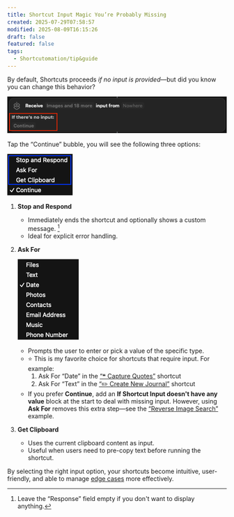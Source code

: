 ```yaml
---
title: Shortcut Input Magic You’re Probably Missing
created: 2025-07-29T07:58:57
modified: 2025-08-09T16:15:26
draft: false
featured: false
tags:
  - Shortcutomation/tip&guide
---
```


By default, Shortcuts proceeds _if no input is provided_—but did you know you can change this behavior?

![](../_attachments/a80dd0f5804198ab923b05d496b2fd31.png)

Tap the “Continue” bubble, you will see the following three options:

![](../_attachments/d031ca86ce01bc698608c6df274ab154.png)

1. **Stop and Respond**

	* Immediately ends the shortcut and optionally shows a custom message. [^1]
	* Ideal for explicit error handling.

2. **Ask For**

	![](../_attachments/22bbd89ab9af292353b7d9eda9705d42.png)

	* Prompts the user to enter or pick a value of the specific type.
	* ⭐️ This is my favorite choice for shortcuts that require input. For example:
		1. Ask For “Date” in the [“❝ Capture Quotes”](https://shortcutomation.com/gallery/second-brain/capture-quotes/) shortcut
		2. Ask For “Text” in the [“✏️ Create New Journal”](https://shortcutomation.com/gallery/journaling/create-new-journal/) shortcut
	* If you prefer **Continue**, add an **If Shortcut Input doesn't have any value** block at the start to deal with missing input. However, using **Ask For** removes this extra step—see the [“Reverse Image Search”](https://shortcutomation.com/gallery/standalone-fun/reverse-image-search/) example.

3. **Get Clipboard**

	* Uses the current clipboard content as input.
	* Useful when users need to pre-copy text before running the shortcut.

By selecting the right input option, your shortcuts become intuitive, user-friendly, and able to manage [edge cases](https://en.wikipedia.org/wiki/Edge_case) more effectively.

[^1]: Leave the “Response” field empty if you don't want to display anything.
